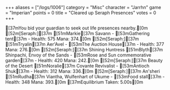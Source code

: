 +++
aliases = ["/logs/1006"]
category = "Misc"
character = "Jarrhn"
game = "Imperian"
points = 0
title = "Cleared up Seraph Presences"
votes = 0
+++

[37mYou bid your guardian to seek out life presences nearby.[0m
[52m[Seraph:][37m [51mMarkie[37m Savann - [53mGathering tent[37m - Health: 575 Mana: 374.[0m
[52m[Seraph:][37m [51mTryalin[37m Aer'Avel - [53mThe Auction House[37m - Health: 377 Mana: 276.[0m
[52m[Seraph:][37m Shining Huntress [51mBlyth[37m Shinpachi, Envoy of the Sands - [53mRose and Sun commemorative garden[37m - Health: 420 Mana: 242.[0m
[52m[Seraph:][37m Beauty of the Desert [51mNoralie[37m Covante Revivalist - [53mAntioch Shuk[37m - Health: 312 Mana: 336.[0m
[52m[Seraph:][37m An'sheri [51mRudha[37m Viantha, Wulfenhart of Ukume - [53mFood stall[37m - Health: 348 Mana: 393.[0m
[37mEquilibrium Taken: 5.00s[0m
